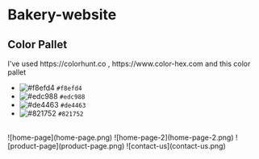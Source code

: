 # Bakery-website

<h2>Color Pallet </h2>
I've used https://colorhunt.co , https://www.color-hex.com and this color pallet 
<br/>

- ![#f8efd4](https://via.placeholder.com/15/f8efd4/000000?text=+) `#f8efd4`
- ![#edc988](https://via.placeholder.com/15/edc988/000000?text=+) `#edc988`
- ![#de4463](https://via.placeholder.com/15/de4463/000000?text=+) `#de4463`
- ![#821752](https://via.placeholder.com/15/821752/000000?text=+) `#821752`

<br/>
![home-page](home-page.png)
![home-page-2](home-page-2.png)
![product-page](product-page.png)
![contact-us](contact-us.png)
